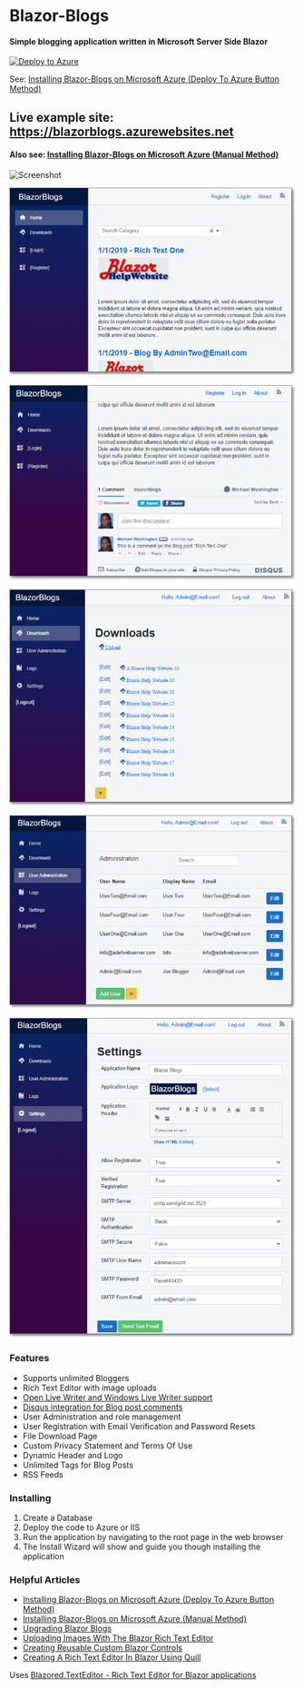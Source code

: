 # Blazor-Blogs
#### Simple blogging application written in Microsoft Server Side Blazor

[![Deploy to Azure](https://aka.ms/deploytoazurebutton)](https://portal.azure.com/#create/Microsoft.Template/uri/https%3A%2F%2Fraw.githubusercontent.com%2FADefWebserver%2FBlazor-Blogs%2Fmain%2Fazuredeploy.json)

See: [Installing Blazor-Blogs on Microsoft Azure (Deploy To Azure Button Method)](https://blazorblogs.azurewebsites.net/ViewBlogPost/1008 "Installing Blazor-Blogs on Microsoft Azure")

## Live example site: https://blazorblogs.azurewebsites.net
#### Also see: [Installing Blazor-Blogs on Microsoft Azure (Manual Method)](https://blazorblogs.azurewebsites.net/ViewBlogPost/1007 "Installing Blazor-Blogs on Microsoft Azure")


![Screenshot](Animation.gif)

![Screenshot](Screenshot001.png)

![Screenshot](Screenshot006.png)

![Screenshot](Screenshot003.png)

![Screenshot](Screenshot004.png)

![Screenshot](Screenshot005.png)

### Features

* Supports unlimited Bloggers
* Rich Text Editor with image uploads 
* [Open Live Writer and Windows Live Writer support](https://blazorblogs.azurewebsites.net/ViewBlogPost/1005)
* [Disqus integration for Blog post comments](https://blazorblogs.azurewebsites.net/ViewBlogPost/1004)
* User Administration and role management
* User Registration with Email Verification and Password Resets
* File Download Page
* Custom Privacy Statement and Terms Of Use
* Dynamic Header and Logo
* Unlimited Tags for Blog Posts
* RSS Feeds

### Installing

1) Create a Database
2) Deploy the code to Azure or IIS
3) Run the application by navigating to the root page in the web browser
4) The Install Wizard will show and guide you though installing the application

### Helpful Articles

* [Installing Blazor-Blogs on Microsoft Azure (Deploy To Azure Button Method)](https://blazorblogs.azurewebsites.net/ViewBlogPost/1008 "Installing Blazor-Blogs on Microsoft Azure")
* [Installing Blazor-Blogs on Microsoft Azure (Manual Method)](https://blazorblogs.azurewebsites.net/ViewBlogPost/1007 "Installing Blazor-Blogs on Microsoft Azure")
* [Upgrading Blazor Blogs](https://blazorblogs.azurewebsites.net/ViewBlogPost/1011 "Upgrading Blazor Blogs")
* [Uploading Images With The Blazor Rich Text Editor](http://blazorhelpwebsite.com/Blog/tabid/61/EntryId/4369/Uploading-Images-With-The-Blazor-Rich-Text-Editor.aspx "Uploading Images With The Blazor Rich Text Editor")
* [Creating Reusable Custom Blazor Controls](http://blazorhelpwebsite.com/Blog/tabid/61/EntryId/4365/Creating-Reusable-Custom-Blazor-Controls.aspx "Creating Reusable Custom Blazor Controls")
* [Creating A Rich Text Editor In Blazor Using Quill](http://blazorhelpwebsite.com/Blog/tabid/61/EntryId/4364/Creating-A-Rich-Text-Editor-In-Blazor-Using-Quill.aspx "Creating A Rich Text Editor In Blazor Using Quill")

Uses [Blazored.TextEditor - Rich Text Editor for Blazor applications](https://github.com/Blazored/TextEditor "Blazored.TextEditor - Rich Text Editor for Blazor applications")
